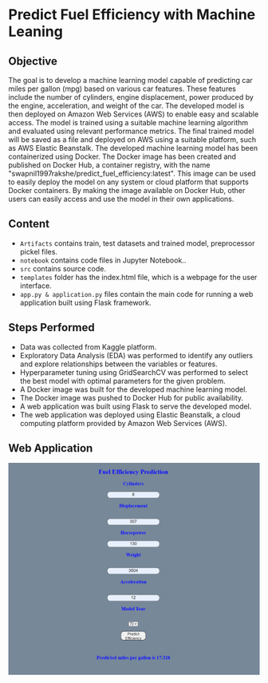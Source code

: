 # Predict Fuel Efficiency with Machine Leaning

## Objective
The goal is to develop a machine learning model capable of predicting car miles per gallon (mpg) based on various car features. These features include the number of cylinders, engine displacement, power produced by the engine, acceleration, and weight of the car. The developed model is then deployed on Amazon Web Services (AWS) to enable easy and scalable access. The model is trained using a suitable machine learning algorithm and evaluated using relevant performance metrics. The final trained model will be saved as a file and deployed on AWS using a suitable platform, such as AWS Elastic Beanstalk. The developed machine learning model has been containerized using Docker. The Docker image has been created and published on Docker Hub, a container registry, with the name "swapnil1997rakshe/predict_fuel_efficiency:latest". This image can be used to easily deploy the model on any system or cloud platform that supports Docker containers. By making the image available on Docker Hub, other users can easily access and use the model in their own applications.

## Content
* `Artifacts` contains train, test datasets and trained model, preprocessor pickel files.
* `notebook` contains code files in Jupyter Notebook..
* `src` contains source code.
* `templates` folder has the index.html file, which is a webpage for the user interface.
* `app.py & application.py` files contain the main code for running a web application built using Flask framework.


  
## Steps Performed

* Data was collected from Kaggle platform.
* Exploratory Data Analysis (EDA) was performed to identify any outliers and explore relationships between the variables or features.
* Hyperparameter tuning using GridSearchCV was performed to select the best model with optimal parameters for the given problem.
* A Docker image was built for the developed machine learning model.
* The Docker image was pushed to Docker Hub for public availability.
* A web application was built using Flask to serve the developed model.
* The web application was deployed using Elastic Beanstalk, a cloud computing platform provided by Amazon Web Services (AWS).


## Web Application
![image](https://github.com/Swapnil-Rakshe/Swapnil-Rakshe/blob/main/Web%20application.png)
